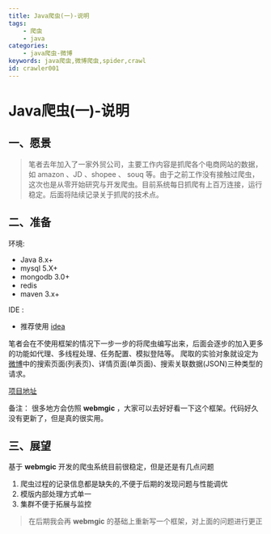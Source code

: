 ```yaml
---
title: Java爬虫(一)-说明
tags: 
    - 爬虫
    - java
categories:
    - java爬虫-微博
keywords: java爬虫,微博爬虫,spider,crawl
id: crawler001
---
```


# Java爬虫(一)-说明

## 一、愿景
 >  笔者去年加入了一家外贸公司，主要工作内容是抓爬各个电商网站的数据，如 amazon 、JD 、shopee 、 souq 等。由于之前工作没有接触过爬虫，这次也是从零开始研究与开发爬虫。目前系统每日抓爬有上百万连接，运行稳定。后面将陆续记录关于抓爬的技术点。
## 二、准备
环境:
- Java 8.x+
- mysql 5.X+ 
- mongodb 3.0+ 
- redis
- maven 3.x+

IDE : 
- 推荐使用 [idea](https://www.jetbrains.com/idea/)

笔者会在不使用框架的情况下一步一步的将爬虫编写出来，后面会逐步的加入更多的功能如代理、多线程处理、任务配置、模拟登陆等。
爬取的实验对象就设定为 [微博](https://weibo.com)中的搜索页面(列表页)、详情页面(单页面)、搜索关联数据(JSON)三种类型的请求。

[项目地址](https://github.com/ybbzbb/crawl-preview)

备注：
很多地方会仿照 **webmgic** ，大家可以去好好看一下这个框架。代码好久没有更新了，但是真的很实用。

## 三、展望
基于 **webmgic** 开发的爬虫系统目前很稳定，但是还是有几点问题
1. 爬虫过程的记录信息都是缺失的,不便于后期的发现问题与性能调优
2. 模版内部处理方式单一
3. 集群不便于拓展与监控
> 在后期我会再 **webmgic** 的基础上重新写一个框架，对上面的问题进行更正
